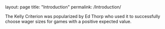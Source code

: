 layout: page
title: "Introduction"
permalink: /Introduction/

The Kelly Criterion was popularized by Ed Thorp who used it to successfully choose wager sizes for games with a positive expected value.
